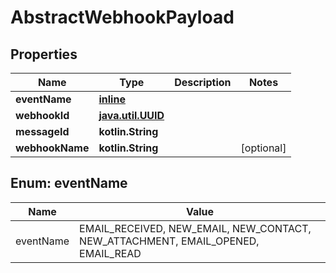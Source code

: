 
# AbstractWebhookPayload

## Properties
Name | Type | Description | Notes
------------ | ------------- | ------------- | -------------
**eventName** | [**inline**](#EventNameEnum) |  | 
**webhookId** | [**java.util.UUID**](java.util.UUID) |  | 
**messageId** | **kotlin.String** |  | 
**webhookName** | **kotlin.String** |  |  [optional]


<a name="EventNameEnum"></a>
## Enum: eventName
Name | Value
---- | -----
eventName | EMAIL_RECEIVED, NEW_EMAIL, NEW_CONTACT, NEW_ATTACHMENT, EMAIL_OPENED, EMAIL_READ



